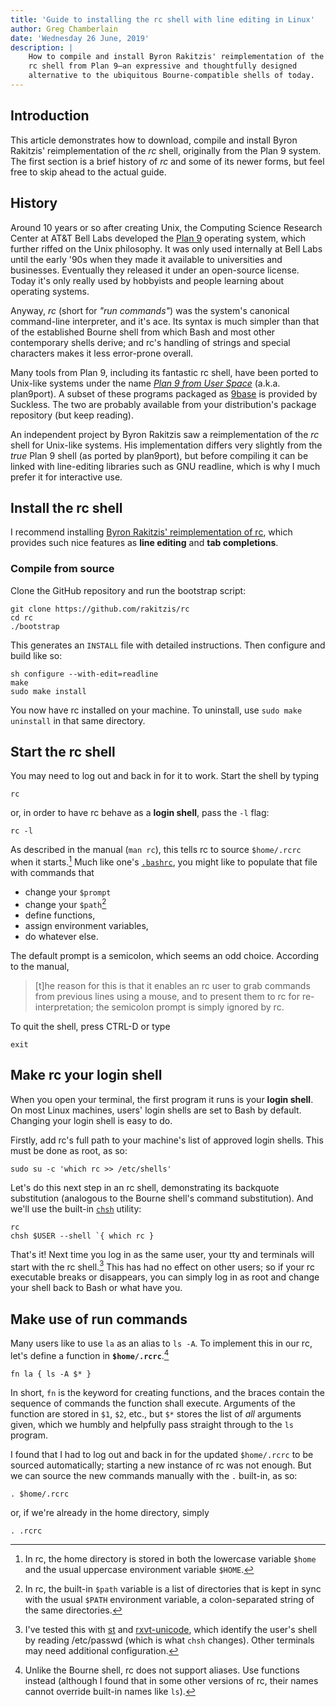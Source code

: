 ```yaml
---
title: 'Guide to installing the rc shell with line editing in Linux'
author: Greg Chamberlain
date: 'Wednesday 26 June, 2019'
description: |
    How to compile and install Byron Rakitzis' reimplementation of the
    rc shell from Plan 9—an expressive and thoughtfully designed
    alternative to the ubiquitous Bourne-compatible shells of today.
---
```


Introduction
------------

This article demonstrates how to download, compile and install Byron
Rakitzis' reimplementation of the *rc* shell, originally from the Plan 9
system. The first section is a brief history of *rc* and some of its
newer forms, but feel free to skip ahead to the actual guide.

History
-------

Around 10 years or so after creating Unix, the Computing Science
Research Center at AT&T Bell Labs developed the [Plan 9] operating
system, which further riffed on the Unix philosophy. It was only used
internally at Bell Labs until the early \'90s when they made it
available to universities and businesses. Eventually they released it
under an open-source license. Today it's only really used by hobbyists
and people learning about operating systems.

Anyway, *rc* (short for *"run commands"*) was the system's canonical
command-line interpreter, and it's ace. Its syntax is much simpler than
that of the established Bourne shell from which Bash and most other
contemporary shells derive; and rc's handling of strings and special
characters makes it less error-prone overall.

Many tools from Plan 9, including its fantastic rc shell, have been
ported to Unix-like systems under the name *[Plan 9 from User Space]*
(a.k.a. plan9port). A subset of these programs packaged as [9base] is
provided by Suckless. The two are probably available from your
distribution's package repository (but keep reading).

An independent project by Byron Rakitzis saw a reimplementation of the
*rc* shell for Unix-like systems. His implementation differs very
slightly from the *true* Plan 9 shell (as ported by plan9port), but
before compiling it can be linked with line-editing libraries such as
GNU readline, which is why I much prefer it for interactive use.

Install the rc shell
--------------------

I recommend installing [Byron Rakitzis' reimplementation of rc], which
provides such nice features as **line editing** and **tab completions**.

### Compile from source

Clone the GitHub repository and run the bootstrap script:

    git clone https://github.com/rakitzis/rc
    cd rc
    ./bootstrap

This generates an `INSTALL` file with detailed instructions. Then
configure and build like so:

    sh configure --with-edit=readline
    make
    sudo make install

You now have rc installed on your machine. To uninstall, use
`sudo make uninstall` in that same directory.

Start the rc shell
------------------

You may need to log out and back in for it to work. Start the shell by
typing

    rc

or, in order to have rc behave as a **login shell**, pass the `-l` flag:

    rc -l

As described in the manual (`man rc`), this tells rc to source
`$home/.rcrc` when it starts.[^1] Much like one's [`.bashrc`], you might
like to populate that file with commands that

-   change your `$prompt`
-   change your `$path`[^2]
-   define functions,
-   assign environment variables,
-   do whatever else.

The default prompt is a semicolon, which seems an odd choice. According
to the manual,

> \[t\]he reason for this is that it enables an rc user to grab commands
> from previous lines using a mouse, and to present them to rc for
> re-interpretation; the semicolon prompt is simply ignored by rc.

To quit the shell, press CTRL-D or type

    exit

Make rc your login shell
------------------------

When you open your terminal, the first program it runs is your **login
shell**. On most Linux machines, users' login shells are set to Bash by
default. Changing your login shell is easy to do.

Firstly, add rc's full path to your machine's list of approved login
shells. This must be done as root, as so:

    sudo su -c 'which rc >> /etc/shells'

Let's do this next step in an rc shell, demonstrating its backquote
substitution (analogous to the Bourne shell's command substitution). And
we'll use the built-in [`chsh`] utility:

    rc
    chsh $USER --shell `{ which rc }

That's it! Next time you log in as the same user, your tty and terminals
will start with the rc shell.[^3] This has had no effect on other users;
so if your rc executable breaks or disappears, you can simply log in as
root and change your shell back to Bash or what have you.

Make use of run commands
------------------------

Many users like to use `la` as an alias to `ls -A`. To implement this in
our rc, let's define a function in **`$home/.rcrc`**.[^4]

    fn la { ls -A $* }   

In short, `fn` is the keyword for creating functions, and the braces
contain the sequence of commands the function shall execute. Arguments
of the function are stored in `$1`, `$2`, etc., but `$*` stores the list
of *all* arguments given, which we humbly and helpfully pass straight
through to the `ls` program.

I found that I had to log out and back in for the updated `$home/.rcrc`
to be sourced automatically; starting a new instance of rc was not
enough. But we can source the new commands manually with the `.`
built-in, as so:

    . $home/.rcrc

or, if we're already in the home directory, simply

    . .rcrc

[^1]: In rc, the home directory is stored in both the lowercase variable
    `$home` and the usual uppercase environment variable `$HOME`.

[^2]: In rc, the built-in `$path` variable is a list of directories that
    is kept in sync with the usual `$PATH` environment variable, a
    colon-separated string of the same directories.

[^3]: I've tested this with [st] and [rxvt-unicode], which identify the
    user's shell by reading /etc/passwd (which is what `chsh` changes).
    Other terminals may need additional configuration.

[^4]: Unlike the Bourne shell, rc does not support aliases. Use
    functions instead (although I found that in some other versions of
    rc, their names cannot override built-in names like `ls`).

  [Plan 9]: https://9p.io/plan9
  [Plan 9 from User Space]: https://9fans.github.io/plan9port
  [9base]: http://tools.suckless.org/9base/
  [Byron Rakitzis' reimplementation of rc]: https://github.com/rakitzis/rc
    "rc shell -- independent re-implementation for Unix of the Plan 9 shell (from circa 1992)."
  [`.bashrc`]: https://wiki.archlinux.org/index.php/Bash#Configuration_files
  [`chsh`]: http://man7.org/linux/man-pages/man1/chsh.1.html
  [st]: https://st.suckless.org/
  [rxvt-unicode]: https://wiki.archlinux.org/index.php/Rxvt-unicode

